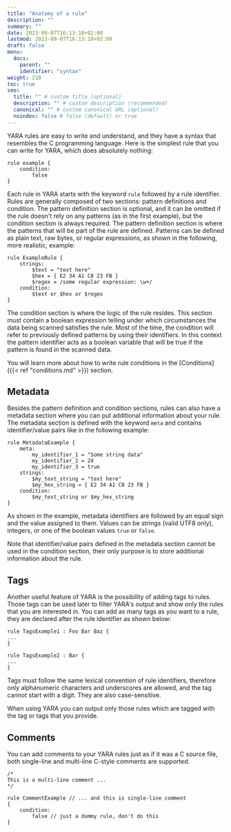 ```yaml
---
title: "Anatomy of a rule"
description: ""
summary: ""
date: 2023-09-07T16:13:18+02:00
lastmod: 2023-09-07T16:13:18+02:00
draft: false
menu:
  docs:
    parent: ""
    identifier: "syntax"
weight: 210
toc: true
seo:
  title: "" # custom title (optional)
  description: "" # custom description (recommended)
  canonical: "" # custom canonical URL (optional)
  noindex: false # false (default) or true
---
```


YARA rules are easy to write and understand, and they have a syntax that
resembles the C programming language. Here is the simplest rule that you can
write for YARA, which does absolutely nothing:

```
rule example {
    condition:
        false
}
```

Each rule in YARA starts with the keyword `rule` followed by a rule identifier.
Rules are generally composed of two sections: pattern definitions and condition.
The pattern definition section is optional, and it can be omitted if the rule
doesn't rely on any patterns (as in the first example), but the condition
section is always required. The pattern definition section is where the patterns
that will be part of the rule are defined. Patterns can be defined as plain
text, raw bytes, or regular expressions, as shown in the following, more
realistic, example:

```yara
rule ExampleRule {
    strings:
        $text = "text here"
        $hex = { E2 34 A1 C8 23 FB }
        $regex = /some regular expression: \w+/
    condition:
        $text or $hex or $regex
}
```

The condition section is where the logic of the rule resides. This section must
contain a boolean expression telling under which circumstances the data being
scanned satisfies the rule. Most of the time, the condition will refer to
previously defined patterns by using their identifiers. In this context the
pattern identifier acts as a boolean variable that will be true if the pattern
is found in the scanned data.

You will learn more about how to write rule conditions in the [Conditions]({{<
ref "conditions.md" >}}) section.

## Metadata

Besides the pattern definition and condition sections, rules can also have a
metadata section where you can put additional information about your rule. The
metadata section is defined with the keyword `meta` and contains
identifier/value pairs like in the following example:

```yara
rule MetadataExample {
    meta:
        my_identifier_1 = "Some string data"
        my_identifier_2 = 24
        my_identifier_3 = true
    strings:
        $my_text_string = "text here"
        $my_hex_string = { E2 34 A1 C8 23 FB }
    condition:
        $my_text_string or $my_hex_string
}
```

As shown in the example, metadata identifiers are followed by an equal sign and
the value assigned to them. Values can be strings (valid UTF8 only), integers,
or one of the boolean values `true` or `false`.

Note that identifier/value pairs defined in the metadata section cannot be used
in the condition section, their only purpose is to store additional information
about the rule.

## Tags

Another useful feature of YARA is the possibility of adding tags to rules. Those
tags can be used later to filter YARA's output and show only the rules that you
are interested in. You can add as many tags as you want to a rule, they are
declared after the rule identifier as shown below:

```yara
rule TagsExample1 : Foo Bar Baz {
...
}
```

```yara
rule TagsExample2 : Bar {
...
}
```

Tags must follow the same lexical convention of rule identifiers, therefore only
alphanumeric characters and underscores are allowed, and the tag cannot start
with a digit. They are also case-sensitive.

When using YARA you can output only those rules which are tagged with the tag or
tags that you provide.

## Comments

You can add comments to your YARA rules just as if it was a C source file, both
single-line and multi-line C-style comments are supported.

```yara
/*
This is a multi-line comment ...
*/

rule CommentExample // ... and this is single-line comment
{
    condition:
        false // just a dummy rule, don't do this
}
```